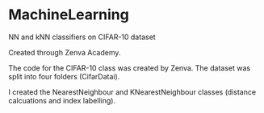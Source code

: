 # MachineLearning
NN and kNN classifiers on CIFAR-10 dataset

Created through Zenva Academy. 

The code for the CIFAR-10 class was created by Zenva. The dataset was split into four folders (CifarDatai).

I created the NearestNeighbour and KNearestNeighbour classes (distance calcuations and index labelling).
